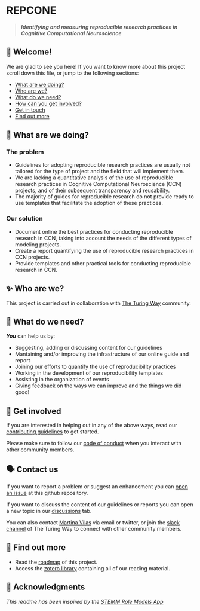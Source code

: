 # REPCONE
> ___Identifying and measuring reproducible research practices in Cognitive Computational Neuroscience___

## :wave:  Welcome!
We are glad to see you here! If you want to know more about this project scroll down this file, or jump to the following sections:

* [What are we doing?](#brain-what-are-we-doing)
* [Who are we?](#sparkles-who-are-we)
* [What do we need?](#wrench-what-do-we-need)
* [How can you get involved?](#muscle-get-involved)
* [Get in touch](#speaking_head-contact-us)
* [Find out more](#mag_right-find-out-more)


## :brain: What are we doing?

### The problem
- Guidelines for adopting reproducible research practices are usually not tailored for the type of project and the field that will implement them.
- We are lacking a quantitative analysis of the use of reproducible research practices in Cognitive Computational Neuroscience (CCN) projects, and of their subsequent transparency and reusability.
- The majority of guides for reproducible research do not provide ready to use templates that facilitate the adoption of these practices.

### Our solution
- Document online the best practices for conducting reproducible research in CCN, taking into account the needs of the different types of modeling projects.
- Create a report quantifying the use of reproducible research practices in CCN projects.
- Provide templates and other practical tools for conducting reproducible research in CCN.


## :sparkles: Who are we?
This project is carried out in collaboration with [The Turing Way](https://github.com/alan-turing-institute/the-turing-way) community. 


## :wrench: What do we need?
__*You*__ can help us by:

* Suggesting, adding or discussing content for our guidelines
* Mantaining and/or improving the infrastructure of our online guide and report
* Joining our efforts to quantify the use of reproducibility practices
* Working in the development of our reproducibility templates
* Assisting in the organization of events
* Giving feedback on the ways we can improve and the things we did good!


## :muscle: Get involved
If you are interested in helping out in any of the above ways, read our [contributing guidelines]() to get started.

Please make sure to follow our [code of conduct](CODE_OF_CONDUCT.md) when you interact with other community members.


## :speaking_head: Contact us
If you want to report a problem  or suggest an enhancement 
you can [open an issue](../../issues) at this github repository.

If you want to discuss the content of our guidelines or reports you can open a new topic in our [discussions](../../discussions) tab.

You can also contact [Martina Vilas](https://github.com/martinagvilas) via email or twitter, or join the [slack channel](https://tinyurl.com/jointuringwayslack) of The Turing Way to connect with other community members.


## :mag_right: Find out more
* Read the [roadmap](https://github.com/martinagvilas/repcone/projects) of this project.
* Access the [zotero library](https://www.zotero.org/groups/2801228/repcone/library) containing all of our reading material.


## :raised_hands: Acknowledgments
_This readme has been inspired by the [STEMM Role Models App](https://github.com/KirstieJane/STEMMRoleModels)_